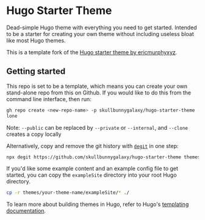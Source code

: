 # Hugo Starter Theme

Dead-simple Hugo theme with everything you need to get started. Intended to be a starter for creating your own theme without including useless bloat like most Hugo themes.

This is a template fork of the [Hugo starter theme by ericmurphyxyz](https://github.com/ericmurphyxyz/hugo-starter-theme).

## Getting started

This repo is set to be a template, which means you can create your own stand-alone repo from this on Github.
If you would like to do this from the command line interface, then run:
```bash
gh repo create <new-repo-name> -p skullbunnygalaxy/hugo-starter-theme --public --c
lone
```
Note: `--public` can be replaced by `--private` or `--internal`, and `--clone` creates a copy locally

Alternatively, copy and remove the git history with [`degit`](https://github.com/Rich-Harris/degit) in one step:

```bash
npx degit https://github.com/skullbunnygalaxy/hugo-starter-theme themes/<your-theme-name>
```

If you'd like some example content and an example config file to get started, you can copy the `exampleSite` directory into your root Hugo directory.

```bash
cp -r themes/your-theme-name/exampleSite/* ./
```

To learn more about building themes in Hugo, refer to Hugo's [templating documentation](https://gohugo.io/templates/).

